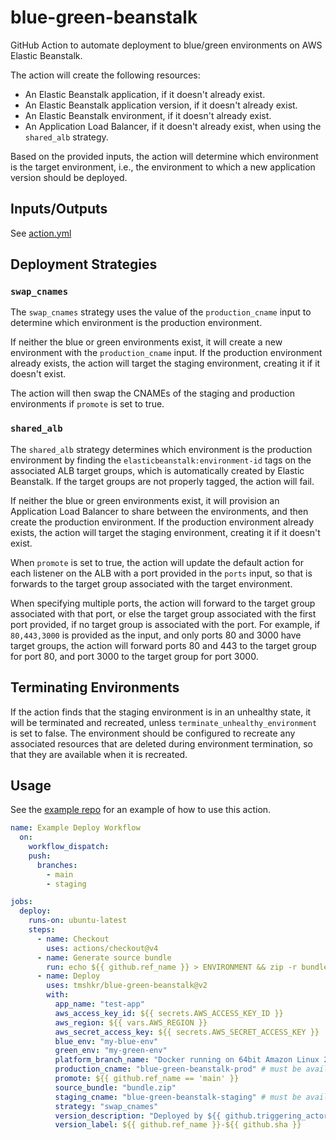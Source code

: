 # blue-green-beanstalk

GitHub Action to automate deployment to blue/green environments on AWS Elastic Beanstalk.

The action will create the following resources:

- An Elastic Beanstalk application, if it doesn't already exist.
- An Elastic Beanstalk application version, if it doesn't already exist.
- An Elastic Beanstalk environment, if it doesn't already exist.
- An Application Load Balancer, if it doesn't already exist, when using the `shared_alb` strategy.

Based on the provided inputs, the action will determine which environment is the target environment, i.e., the environment to which a new application version should be deployed.

## Inputs/Outputs

See [action.yml](action.yml)

## Deployment Strategies

### `swap_cnames`

The `swap_cnames` strategy uses the value of the `production_cname` input to determine which environment is the production environment.

If neither the blue or green environments exist, it will create a new environment with the `production_cname` input. If the production environment already exists, the action will target the staging environment, creating it if it doesn't exist.

The action will then swap the CNAMEs of the staging and production environments if `promote` is set to true.

### `shared_alb`

The `shared_alb` strategy determines which environment is the production environment by finding the `elasticbeanstalk:environment-id` tags on the associated ALB target groups, which is automatically created by Elastic Beanstalk. If the target groups are not properly tagged, the action will fail.

If neither the blue or green environments exist, it will provision an Application Load Balancer to share between the environments, and then create the production environment. If the production environment already exists, the action will target the staging environment, creating it if it doesn't exist.

When `promote` is set to true, the action will update the default action for each listener on the ALB with a port provided in the `ports` input, so that is forwards to the target group associated with the target environment.

When specifying multiple ports, the action will forward to the target group associated with that port, or else the target group associated with the first port provided, if no target group is associated with the port. For example, if `80,443,3000` is provided as the input, and only ports 80 and 3000 have target groups, the action will forward ports 80 and 443 to the target group for port 80, and port 3000 to the target group for port 3000.

## Terminating Environments

If the action finds that the staging environment is in an unhealthy state, it will be terminated and recreated, unless `terminate_unhealthy_environment` is set to false. The environment should be configured to recreate any associated resources that are deleted during environment termination, so that they are available when it is recreated.

## Usage

See the [example repo](https://github.com/tmshkr/blue-green-beanstalk-example) for an example of how to use this action.

```yaml
name: Example Deploy Workflow
  on:
    workflow_dispatch:
    push:
      branches:
        - main
        - staging

jobs:
  deploy:
    runs-on: ubuntu-latest
    steps:
      - name: Checkout
        uses: actions/checkout@v4
      - name: Generate source bundle
        run: echo ${{ github.ref_name }} > ENVIRONMENT && zip -r bundle.zip . -x '*.git*'
      - name: Deploy
        uses: tmshkr/blue-green-beanstalk@v2
        with:
          app_name: "test-app"
          aws_access_key_id: ${{ secrets.AWS_ACCESS_KEY_ID }}
          aws_region: ${{ vars.AWS_REGION }}
          aws_secret_access_key: ${{ secrets.AWS_SECRET_ACCESS_KEY }}
          blue_env: "my-blue-env"
          green_env: "my-green-env"
          platform_branch_name: "Docker running on 64bit Amazon Linux 2023"
          production_cname: "blue-green-beanstalk-prod" # must be available
          promote: ${{ github.ref_name == 'main' }}
          source_bundle: "bundle.zip"
          staging_cname: "blue-green-beanstalk-staging" # must be available
          strategy: "swap_cnames"
          version_description: "Deployed by ${{ github.triggering_actor }}"
          version_label: ${{ github.ref_name }}-${{ github.sha }}
```
